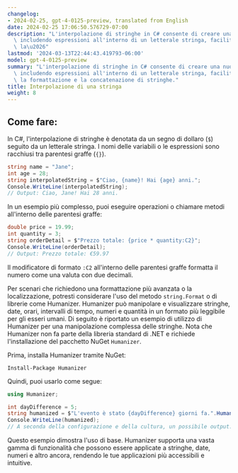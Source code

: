 ```yaml
---
changelog:
- 2024-02-25, gpt-4-0125-preview, translated from English
date: 2024-02-25 17:06:50.576729-07:00
description: "L'interpolazione di stringhe in C# consente di creare una nuova stringa\
  \ includendo espressioni all'interno di un letterale stringa, facilitando cos\xEC\
  \ la\u2026"
lastmod: '2024-03-13T22:44:43.419793-06:00'
model: gpt-4-0125-preview
summary: "L'interpolazione di stringhe in C# consente di creare una nuova stringa\
  \ includendo espressioni all'interno di un letterale stringa, facilitando cos\xEC\
  \ la formattazione e la concatenazione di stringhe."
title: Interpolazione di una stringa
weight: 8
---
```


## Come fare:
In C#, l'interpolazione di stringhe è denotata da un segno di dollaro (`$`) seguito da un letterale stringa. I nomi delle variabili o le espressioni sono racchiusi tra parentesi graffe (`{}`).

```csharp
string name = "Jane";
int age = 28;
string interpolatedString = $"Ciao, {name}! Hai {age} anni.";
Console.WriteLine(interpolatedString);
// Output: Ciao, Jane! Hai 28 anni.
```

In un esempio più complesso, puoi eseguire operazioni o chiamare metodi all'interno delle parentesi graffe:

```csharp
double price = 19.99;
int quantity = 3;
string orderDetail = $"Prezzo totale: {price * quantity:C2}";
Console.WriteLine(orderDetail);
// Output: Prezzo totale: €59.97
```
Il modificatore di formato `:C2` all'interno delle parentesi graffe formatta il numero come una valuta con due decimali.

Per scenari che richiedono una formattazione più avanzata o la localizzazione, potresti considerare l'uso del metodo `string.Format` o di librerie come Humanizer. Humanizer può manipolare e visualizzare stringhe, date, orari, intervalli di tempo, numeri e quantità in un formato più leggibile per gli esseri umani. Di seguito è riportato un esempio di utilizzo di Humanizer per una manipolazione complessa delle stringhe. Nota che Humanizer non fa parte della libreria standard di .NET e richiede l'installazione del pacchetto NuGet `Humanizer`.

Prima, installa Humanizer tramite NuGet:

```
Install-Package Humanizer
```

Quindi, puoi usarlo come segue:

```csharp
using Humanizer;

int dayDifference = 5;
string humanized = $"L'evento è stato {dayDifference} giorni fa.".Humanize();
Console.WriteLine(humanized);
// A seconda della configurazione e della cultura, un possibile output: L'evento è stato 5 giorni fa.
```

Questo esempio dimostra l'uso di base. Humanizer supporta una vasta gamma di funzionalità che possono essere applicate a stringhe, date, numeri e altro ancora, rendendo le tue applicazioni più accessibili e intuitive.
